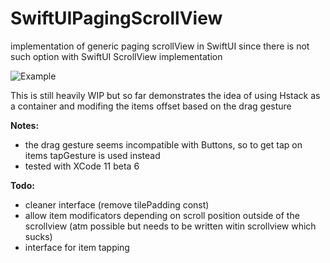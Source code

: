 # SwiftUIPagingScrollView
implementation of generic paging scrollView in SwiftUI since there is not such option with SwiftUI ScrollView implementation

![Example](https://github.com/izakpavel/SwiftUIPagingScrollView/blob/master/example.gif)

This is still heavily WIP but so far demonstrates the idea of using Hstack as a container and modifing the items offset based on the drag gesture

**Notes:**
* the drag gesture seems incompatible with Buttons, so to get tap on items tapGesture is used instead
* tested with XCode 11 beta 6

**Todo:**
* cleaner interface (remove tilePadding const)
* allow item modificators depending on scroll position outside of the scrollview (atm possible but needs to be written witin scrollview which sucks)
* interface for item tapping

